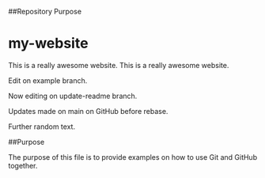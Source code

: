 ##Repository Purpose
# my-website
This is a really awesome website.
This is a really awesome website.

Edit on example branch.

Now editing on update-readme branch.

Updates made on main on GitHub before rebase.

Further random text.

##Purpose

The purpose of this file is to provide examples
on how to use Git and GitHub together.
